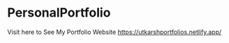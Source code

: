 # PersonalPortfolio</br>
Visit here to See My Portfolio Website https://utkarshportfolios.netlify.app/
